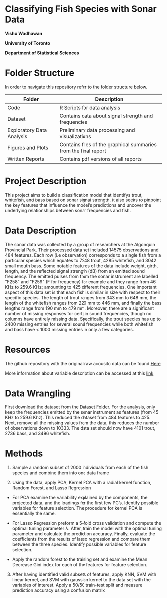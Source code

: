 # Classifying Fish Species with Sonar Data

**Vishu Wadhawan**

**University of Toronto**


**Department of Statistical Sciences**


# Folder Structure

In order to navigate this repository refer to the folder structure below. 


| Folder          | Description | 
|----------------|----------|
| Code  | R Scripts for data analysis      | 
| Dataset |  Contains data about signal strength and frequencies   |
| Exploratory Data Analysis | Preliminary data processing and visualizations      | 
| Figures and Plots         | Contains files of the graphical summaries from the final report    | 
| Written Reports | Contains pdf versions of all reports |


# Project Description

This project aims to build a classification model that identifys trout, whitefish, and bass based on sonar signal strength. It also seeks to pinpoint the key features that influence the model’s predictions and uncover the underlying relationships between sonar frequencies and fish. 


# Data Description 

The sonar data was collected by a group of researchers at the Algonquin Provincial Park. Their processed data set included 14575 observations and 484 features. Each row (i.e observation) corresponds to a single fish from a particular species which equates to 7248 trout, 4285 whitefish, and 3042 small mouth bass. Some notable features of the data include weight, girth, length, and the reflected signal strength (dB) from an emitted sound frequency. The emitted pulses from from the sonar instrument are labelled "F258" and "F259" (F for frequency) for example and they range from 46 KHz to 259.6 KHz; amounting to 425 different frequencies. One important aspect of this data set is that each fish is similar in size with respect to their specific species. The length of trout ranges from 343 mm to 648 mm, the length of the whitefish ranges from 220 mm to 446 mm, and finally the bass lengths range from 190 mm to 479 mm. Moreover, there are a significant number of missing responses for certain sound frequencies, though no columns have entirely missing data. Specifically, the trout species has up to 2400 missing entries for several sound frequencies while both whitefish and bass have $<$ 1000 missing entries in only a few categories. 
# Resources

The github repository with the original raw acousitc data can be found [Here](https://github.com/WidebandPingFest/FishTetherExperiment)

More information about variable description can be accessed at this [link](https://support.echoview.com/WebHelp/_Introduction/About_Echoview.htm)

# Data Wrangling
First download the dataset from the [Dataset Folder](https://github.com/vishu-wadhawan/fish_classification/tree/main/Dataset). For the analysis, only keep the frequencies emitted by the sonar instrument as features (from 45 KHz to 259.6 Khz). This reduced the dataset from 484 features to 425. Next, remove all the missing values from the data, this reduces the number of observations down to 10333. The data set should now have 4101 trout, 2736 bass, and 3496 whitefish.

# Methods

1) Sample a random subset of 2000 individuals from each of the fish species and combine
them into one data frame

3) Using the data, apply PCA, Kernel PCA with a radial kernel function, Random Forest,
and Lasso Regression


 - For PCA examine the variability explained by the components, the projected data,
and the loadings for the first few PC’s. Identify possible variables for feature selection.
The procedure for kernel PCA is essentially the same.

-  For Lasso Regression preform a 5-fold cross validation and compute the optimal tuning
parameter λ. After, train the model with the optimal tuning parameter and calculate
the prediction accuracy. Finally, evaluate the coefficients from the results of lasso
regression and compare them between the three species. Identify possible variables for
feature selection.

-  Apply the random forest to the training set and examine the Mean Decrease Gini index
for each of the features for feature selection.

3) After having identified valid subsets of features, apply KNN, SVM with linear kernel,
and SVM with gaussian kernel to the data set with the variables of interest. Apply a 50/50
train-test split and measure prediction accuracy using a confusion matrix
